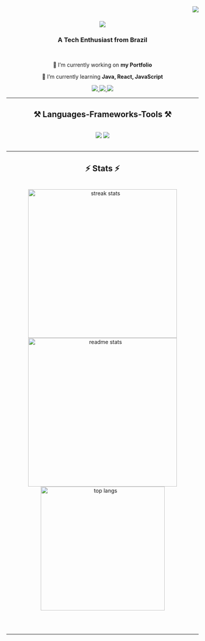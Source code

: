 <img align="right" src="https://visitor-badge.laobi.icu/badge?page_id=BrunoTK09.BrunoTK09" />

<h1 align="center">
    <img src="https://readme-typing-svg.herokuapp.com/?font=Righteous&size=35&center=true&vCenter=true&width=500&height=70&duration=4000&lines=Hi+There!+👋;+I'm+Bruno+Mammana!;" />
</h1>

<h3 align="center">A Tech Enthusiast from Brazil</h3>

<br/>

<div align="center">
 
 🔭 I’m currently working on **my Portfolio**
 
 🌱 I’m currently learning **Java, React, JavaScript**

 </div>

 <div align="center"> 
  <a href="mailto:bruno.mammana.oe@gmail.com">
    <img src="https://img.shields.io/badge/Gmail-333333?style=for-the-badge&logo=gmail&logoColor=red" />
  </a>
  <a href="https://www.linkedin.com/in/bruno-mammana-1392a9222/" target="_blank">
    <img src="https://img.shields.io/badge/LinkedIn-0077B5?style=for-the-badge&logo=linkedin&logoColor=white" target="_blank" />
  </a>
  <a href="https://portifolio-tau-mocha.vercel.app/#main" target="_blank">
     <img src="https://img.shields.io/badge/Portfolio-FF5722?style=for-the-badge&logo=todoist&logoColor=white" target="_blank" />
  </a>
</div>

 <hr/>
 
<h2 align="center">⚒️ Languages-Frameworks-Tools ⚒️</h2>
<br/>
<div align="center">
    <img src="https://skillicons.dev/icons?i=react,bootstrap,html,css,vscode,github,tailwind,git" />
    <img src="https://skillicons.dev/icons?i=nodejs,javascript,typescript,java,mysql,php" /><br>
</div>

<br/>

<hr/>

<h2 align="center">⚡ Stats ⚡</h2>
<br>
<div align=center>
  <img width=390 src="https://github-readme-streak-stats-BrunoTK09.vercel.app/?user=BrunoTK09&theme=react&border_radius=10" alt="streak stats"/>
  <img width=390 src="https://github-readme-stats-BrunoTK09.vercel.app/api?username=BrunoTK09&show_icons=true&theme=react&rank_icon=github&border_radius=10" alt="readme stats" />
  <br/>
  <img width=325 align="center" src="https://github-readme-stats-BrunoTK09.vercel.app/api/top-langs/?username=BrunoTK09&hide=HTML&langs_count=8&layout=compact&theme=react&border_radius=10&size_weight=0.5&count_weight=0.5&exclude_repo=github-readme-stats" alt="top langs" />
</div>

<br/><br/>

<hr/>

<br/>
